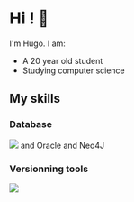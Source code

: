 # Hi ! 👋
I'm Hugo.
I am:
 - A 20 year old student
 - Studying computer science

## My skills
### Database
![](https://skillicons.dev/icons?i=mysql,postgresql,mongodb) and Oracle and Neo4J
### Versionning tools
![](https://skillicons.dev/icons?i=git,github,gitlab,trello)
<!--
**Urssaff/Urssaff** is a ✨ _special_ ✨ repository because its `README.md` (this file) appears on your GitHub profile.

Here are some ideas to get you started:

- 🔭 I’m currently working on ...
- 🌱 I’m currently learning ...
- 👯 I’m looking to collaborate on ...
- 🤔 I’m looking for help with ...
- 💬 Ask me about ...
- 📫 How to reach me: ...
- 😄 Pronouns: ...
- ⚡ Fun fact: ...
-->
